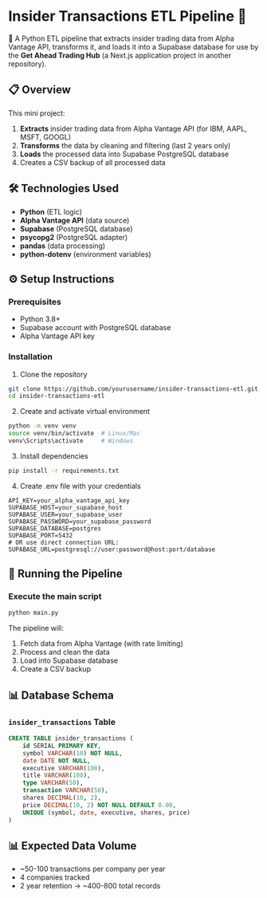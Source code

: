 # Insider Transactions ETL Pipeline 🚀

🔗 A Python ETL pipeline that extracts insider trading data from Alpha Vantage API, transforms it, and loads it into a Supabase database for use by the **Get Ahead Trading Hub** (a Next.js application project in another repository).

## 📋 Overview

This mini project:
1. **Extracts** insider trading data from Alpha Vantage API (for IBM, AAPL, MSFT, GOOGL)
2. **Transforms** the data by cleaning and filtering (last 2 years only)
3. **Loads** the processed data into Supabase PostgreSQL database
4. Creates a CSV backup of all processed data

## 🛠️ Technologies Used

- **Python** (ETL logic)
- **Alpha Vantage API** (data source)
- **Supabase** (PostgreSQL database)
- **psycopg2** (PostgreSQL adapter)
- **pandas** (data processing)
- **python-dotenv** (environment variables)

## ⚙️ Setup Instructions

### Prerequisites
- Python 3.8+
- Supabase account with PostgreSQL database
- Alpha Vantage API key

### Installation
1. Clone the repository
```bash
git clone https://github.com/yourusername/insider-transactions-etl.git
cd insider-transactions-etl
```
2. Create and activate virtual environment
```bash
python -m venv venv
source venv/bin/activate  # Linux/Mac
venv\Scripts\activate     # Windows
```
3. Install dependencies
```bash
pip install -r requirements.txt
```
4. Create .env file with your credentials
```
API_KEY=your_alpha_vantage_api_key
SUPABASE_HOST=your_supabase_host
SUPABASE_USER=your_supabase_user
SUPABASE_PASSWORD=your_supabase_password
SUPABASE_DATABASE=postgres
SUPABASE_PORT=5432
# OR use direct connection URL:
SUPABASE_URL=postgresql://user:password@host:port/database
```

## 🚀 Running the Pipeline

### Execute the main script
```bash
python main.py
```
The pipeline will:
1. Fetch data from Alpha Vantage (with rate limiting)
2. Process and clean the data
3. Load into Supabase database
4. Create a CSV backup

## 📊 Database Schema
### `insider_transactions` Table

```sql
CREATE TABLE insider_transactions (
    id SERIAL PRIMARY KEY,
    symbol VARCHAR(10) NOT NULL,
    date DATE NOT NULL,
    executive VARCHAR(100),
    title VARCHAR(100),
    type VARCHAR(50),
    transaction VARCHAR(50),
    shares DECIMAL(10, 2),
    price DECIMAL(10, 2) NOT NULL DEFAULT 0.00,
    UNIQUE (symbol, date, executive, shares, price)
)
```

## 📊 Expected Data Volume
- ~50-100 transactions per company per year
- 4 companies tracked
- 2 year retention → ~400-800 total records
